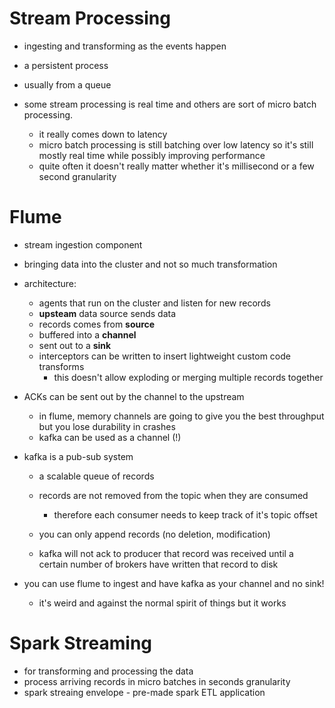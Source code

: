 # Stream Processing

* ingesting and transforming as the events happen
* a persistent process
* usually from a queue

* some stream processing is real time and others are sort of micro
  batch processing.
  * it really comes down to latency
  * micro batch processing is still batching over low latency so
    it's still mostly real time while possibly improving performance
  * quite often it doesn't really matter whether it's millisecond
    or a few second granularity

# Flume
* stream ingestion component
* bringing data into the cluster and not so much transformation
* architecture:
  * agents that run on the cluster and listen for new records
  * **upsteam** data source sends data
  * records comes from **source**
  * buffered into a **channel**
  * sent out to a **sink**
  * interceptors can be written to insert lightweight custom code transforms
    * this doesn't allow exploding or merging multiple records together
* ACKs can be sent out by the channel to the upstream

  * in flume, memory channels are going to give you the best
    throughput but you lose durability in crashes
  * kafka can be used as a channel (!)

* kafka is a pub-sub system
  * a scalable queue of records
  * records are not removed from the topic when they are consumed
    * therefore each consumer needs to keep track of it's topic offset

  * you can only append records (no deletion, modification)
  * kafka will not ack to producer that record was received until a
    certain number of brokers have written that record to disk

* you can use flume to ingest and have kafka as your channel and no sink!
  * it's weird and against the normal spirit of things but it works

# Spark Streaming
  * for transforming and processing the data
  * process arriving records in micro batches in seconds granularity
  * spark streaing envelope - pre-made spark ETL application
